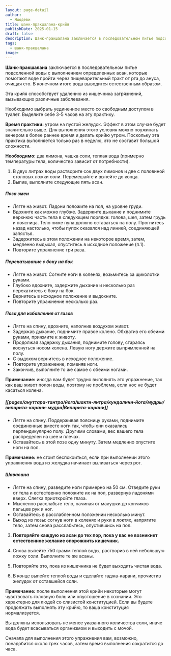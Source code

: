 ```yaml
---
layout: page-detail
author:
  - Яшодеви
title: шанк-пракшалана-крийя
publishDate: 2025-01-15
draft: false
description: Шанк-пракшалана заключается в последовательном питье подсоленной воды с выполнением определенных асан, которые помогают воде пройти через пищеварительный тракт от рта до ануса, очищая его. В конечном итоге вода выводится естественным образом.
tags:
  - шанк-пракшалана
image:
---
```

**Шанк-пракшалана** заключается в последовательном питье подсоленной воды с выполнением определенных асан, которые помогают воде пройти через пищеварительный тракт от рта до ануса, очищая его. В конечном итоге вода выводится естественным образом.

Эта крийя способствует удалению из кишечника загрязнений, вызывающих различные заболевания. 

Необходимо выбрать уединенное место со свободным доступом в туалет. Выделите себе 3-5 часов на эту практику.

**Время практики:** утром на пустой желудок. Эффект в этом случае будет значительно выше. Для выполнения этого условия можно поужинать вечером в более раннее время и делать крийю утром. Поскольку эта практика выполняется только раз в неделю, это не составит большой сложности. 

**Необходимо:** два лимона, чашка соли, теплая вода (примерно температуры тела, количество зависит от потребности). 

1. В двух литрах воды растворите сок двух лимонов и две с половиной столовых ложки соли. Перемешайте и выпейте до конца.
2. Выпив, выполните следующие пять асан. 

##### Поза змеи 

- Лягте на живот. Ладони положите на пол, на уровне груди.
- Вдохните как можно глубже. Задержите дыхание и поднимите верхнюю часть тела в следующем порядке: голова, шея, затем грудь и поясница. Тело ниже пупа должно оставаться на полу. Прогнитесь назад настолько, чтобы пупок оказался над линией, соединяющей запястья.
- Задержитесь в этом положении на некоторое время, затем, медленно выдыхая, опуститесь в исходное положение (п.1).
- Повторите упражнение три раза. 

##### Перекатывание с боку на бок 

- Лягте на живот. Согните ноги в коленях, возьмитесь за щиколотки руками.
- Глубоко вдохните, задержите дыхание и несколько раз перекатитесь с боку на бок.
- Вернитесь в исходное положение и выдохните.
- Повторите упражнение несколько раз. 

##### Поза для избавления от газов 

- Лягте на спину, вдохните, наполнив воздухом живот.
- Задержав дыхание, поднимите правое колено. Обхватив его обеими руками, прижмите к животу.
- Продолжая задержку дыхания, поднимите голову, стараясь коснуться носом колена. Левую ногу держите выпрямленной на полу.
- С выдохом вернитесь в исходное положение.
- Повторите упражнение, поменяв ноги.
- Закончив, выполните то же самое с обеими ногами. 

**Примечание:** иногда вам будет трудно выполнять это упражнение, так как ваш живот полон воды, поэтому не проблема, если нос не будет касаться колена. 

##### [[pages/ануттара-тантра/йога/шакти-янтра/кундалини-йога/мудры/випарита-карани-мудра|Випарита-карани]] 

- Лягте на спину. Поддерживая поясницу руками, поднимите соединенные вместе ноги так, чтобы они оказались перпендикулярно полу. Другими словами, вес вашего тела распределен на шее и плечах.
- Оставайтесь в этой позе одну минуту. Затем медленно опустите ноги на пол. 

**Примечание:** не стоит беспокоиться, если при выполнении этого упражнения вода из желудка начинает выливаться через рот. 

##### Шавасана 

- Лягте на спину, разведите ноги примерно на 50 см. Отведите руки от тела и естественно положите их на пол, развернув ладонями вверх. Слегка приоткройте глаза.
- Мысленно расслабьте тело, начиная от макушки до кончиков пальцев рук и ног.
- Оставайтесь в расслабленном положении несколько минут. 
- Выход из позы: согнув ноги в коленях и руки в локтях, напрягите тело, затем снова расслабьтесь, опустившись на пол. 

3. **Повторяйте каждую из асан до тех пор, пока у вас не возникнет естественное желание опорожнить кишечник.** 

4. Снова выпейте 750 грамм теплой воды, растворив в ней небольшую ложку соли. Выполните те же асаны. 

5. Повторяйте это, пока из кишечника не будет выходить чистая вода. 

6. В конце выпейте теплой воды и сделайте гаджа-карани, прочистив желудок от оставшейся соли. 

**Примечание:** после выполнения этой крийи некоторые могут чувствовать головную боль или опустошение в сознании. Это характерно для людей со слизистой конституцией. Если вы будете продолжать выполнять эту крийю, то ваша конституция нормализуется. 

Вы должны использовать не менее указанного количества соли, иначе вода будет всасываться организмом и выходить с мочой. 

Сначала для выполнения этого упражнения вам, возможно, понадобится около трех часов, затем время выполнения сократится до часа.